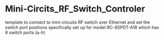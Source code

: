 # Mini-Circits_RF_Switch_Controler

template to connect to mini-circuits RF switch over Ethernet
and set the switch port positions
specifically set up for model RC-8SPDT-A18 which has 8 switch ports (a-h)
